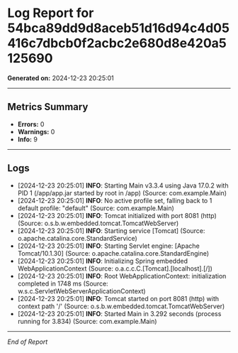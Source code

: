 
# Log Report for 54bca89dd9d8aceb51d16d94c4d05416c7dbcb0f2acbc2e680d8e420a5125690

**Generated on:** 2024-12-23 20:25:01

---

## Metrics Summary
- **Errors:** 0
- **Warnings:** 0
- **Info:** 9

---

## Logs
- [2024-12-23 20:25:01] **INFO**: Starting Main v3.3.4 using Java 17.0.2 with PID 1 (/app/app.jar started by root in /app) (Source: com.example.Main)
- [2024-12-23 20:25:01] **INFO**: No active profile set, falling back to 1 default profile: "default" (Source: com.example.Main)
- [2024-12-23 20:25:01] **INFO**: Tomcat initialized with port 8081 (http) (Source: o.s.b.w.embedded.tomcat.TomcatWebServer)
- [2024-12-23 20:25:01] **INFO**: Starting service [Tomcat] (Source: o.apache.catalina.core.StandardService)
- [2024-12-23 20:25:01] **INFO**: Starting Servlet engine: [Apache Tomcat/10.1.30] (Source: o.apache.catalina.core.StandardEngine)
- [2024-12-23 20:25:01] **INFO**: Initializing Spring embedded WebApplicationContext (Source: o.a.c.c.C.[Tomcat].[localhost].[/])
- [2024-12-23 20:25:01] **INFO**: Root WebApplicationContext: initialization completed in 1748 ms (Source: w.s.c.ServletWebServerApplicationContext)
- [2024-12-23 20:25:01] **INFO**: Tomcat started on port 8081 (http) with context path '/' (Source: o.s.b.w.embedded.tomcat.TomcatWebServer)
- [2024-12-23 20:25:01] **INFO**: Started Main in 3.292 seconds (process running for 3.834) (Source: com.example.Main)

---

*End of Report*
